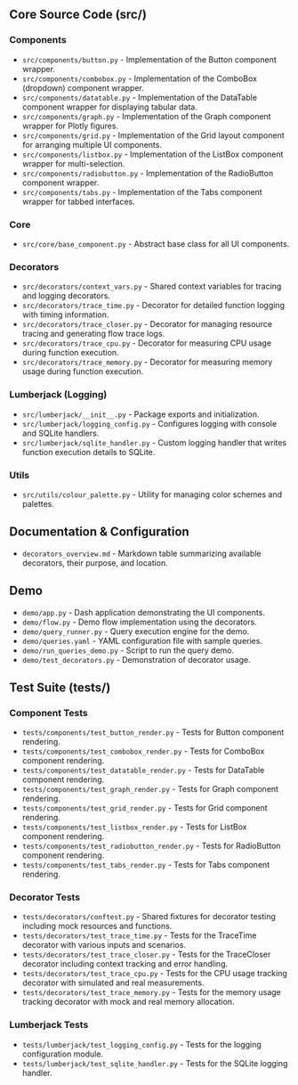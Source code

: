 ## Core Source Code (src/)

### Components

- `src/components/button.py` - Implementation of the Button component wrapper.
- `src/components/combobox.py` - Implementation of the ComboBox (dropdown) component wrapper.
- `src/components/datatable.py` - Implementation of the DataTable component wrapper for displaying tabular data.
- `src/components/graph.py` - Implementation of the Graph component wrapper for Plotly figures.
- `src/components/grid.py` - Implementation of the Grid layout component for arranging multiple UI components.
- `src/components/listbox.py` - Implementation of the ListBox component wrapper for multi-selection.
- `src/components/radiobutton.py` - Implementation of the RadioButton component wrapper.
- `src/components/tabs.py` - Implementation of the Tabs component wrapper for tabbed interfaces.

### Core

- `src/core/base_component.py` - Abstract base class for all UI components.

### Decorators

- `src/decorators/context_vars.py` - Shared context variables for tracing and logging decorators.
- `src/decorators/trace_time.py` - Decorator for detailed function logging with timing information.
- `src/decorators/trace_closer.py` - Decorator for managing resource tracing and generating flow trace logs.
- `src/decorators/trace_cpu.py` - Decorator for measuring CPU usage during function execution.
- `src/decorators/trace_memory.py` - Decorator for measuring memory usage during function execution.

### Lumberjack (Logging)

- `src/lumberjack/__init__.py` - Package exports and initialization.
- `src/lumberjack/logging_config.py` - Configures logging with console and SQLite handlers.
- `src/lumberjack/sqlite_handler.py` - Custom logging handler that writes function execution details to SQLite.

### Utils

- `src/utils/colour_palette.py` - Utility for managing color schemes and palettes.

## Documentation & Configuration

- `decorators_overview.md` - Markdown table summarizing available decorators, their purpose, and location.

## Demo

- `demo/app.py` - Dash application demonstrating the UI components.
- `demo/flow.py` - Demo flow implementation using the decorators.
- `demo/query_runner.py` - Query execution engine for the demo.
- `demo/queries.yaml` - YAML configuration file with sample queries.
- `demo/run_queries_demo.py` - Script to run the query demo.
- `demo/test_decorators.py` - Demonstration of decorator usage.

## Test Suite (tests/)

### Component Tests

- `tests/components/test_button_render.py` - Tests for Button component rendering.
- `tests/components/test_combobox_render.py` - Tests for ComboBox component rendering.
- `tests/components/test_datatable_render.py` - Tests for DataTable component rendering.
- `tests/components/test_graph_render.py` - Tests for Graph component rendering.
- `tests/components/test_grid_render.py` - Tests for Grid component rendering.
- `tests/components/test_listbox_render.py` - Tests for ListBox component rendering.
- `tests/components/test_radiobutton_render.py` - Tests for RadioButton component rendering.
- `tests/components/test_tabs_render.py` - Tests for Tabs component rendering.

### Decorator Tests

- `tests/decorators/conftest.py` - Shared fixtures for decorator testing including mock resources and functions.
- `tests/decorators/test_trace_time.py` - Tests for the TraceTime decorator with various inputs and scenarios.
- `tests/decorators/test_trace_closer.py` - Tests for the TraceCloser decorator including context tracking and error handling.
- `tests/decorators/test_trace_cpu.py` - Tests for the CPU usage tracking decorator with simulated and real measurements.
- `tests/decorators/test_trace_memory.py` - Tests for the memory usage tracking decorator with mock and real memory allocation.

### Lumberjack Tests

- `tests/lumberjack/test_logging_config.py` - Tests for the logging configuration module.
- `tests/lumberjack/test_sqlite_handler.py` - Tests for the SQLite logging handler.
